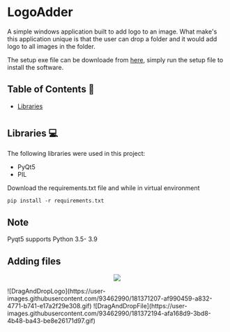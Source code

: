 #  LogoAdder

A simple windows application built to add logo to an image. What make's this application unique is that the user can drop a folder and it would add logo to all images in the folder.

 The setup exe file can be downloade from [here](https://drive.google.com/file/d/1ruk_XsDJcKzAXf4dsd1MHLYzYMK7UAZL/view?usp=sharing), simply run the setup file to install the software.

## Table of Contents 📘
* [Libraries](#libraries)

# <a name="libraries"></a>
## Libraries 💻
The following libraries were used in this project:
* PyQt5
* PIL

Download the requirements.txt file and while in virtual environment
```
pip install -r requirements.txt
```
## Note
Pyqt5 supports Python 3.5- 3.9

## Adding files
<p align="center">
 <img src="https://github.com/abubakar20-02/LogoAdder-GUI-interface/blob/master/gif/Import%20images.gif">
</p>
![DragAndDropLogo](https://user-images.githubusercontent.com/93462990/181371207-af990459-a832-4771-b741-e17a2f29e308.gif)
![DragAndDropFile](https://user-images.githubusercontent.com/93462990/181372194-afa168d9-3bd8-4b48-ba43-be8e26171d97.gif)

